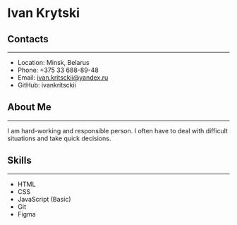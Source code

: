 
# Ivan Krytski

## Contacts
____

 * Location: Minsk, Belarus
 * Phone: +375 33 688-89-48
 * Email: ivan.kritsckii@yandex.ru
 * GitHub: ivankritsckii

## About Me
____


I am hard-working and responsible person. I often have to deal with difficult situations and take quick decisions.

## Skills
___

* HTML
* CSS
* JavaScript (Basic)
* Git
* Figma
